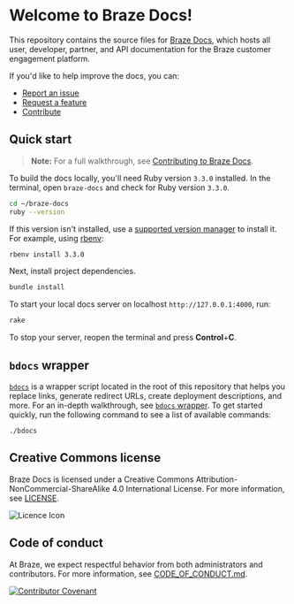 # Welcome to Braze Docs!

This repository contains the source files for [Braze Docs](http://www.braze.com/docs), which hosts all user, developer, partner, and API documentation for the Braze customer engagement platform.

If you'd like to help improve the docs, you can:

- [Report an issue](https://github.com/braze-inc/braze-docs/issues/new?assignees=&labels=issue&projects=&template=report_an_issue.md&title=)
- [Request a feature](https://github.com/braze-inc/braze-docs/issues/new?assignees=&labels=enhancement&projects=&template=request_a_feature.md&title=)
- [Contribute](https://www.braze.com/docs/contributing/home)

## Quick start

> **Note:** For a full walkthrough, see [Contributing to Braze Docs](https://www.braze.com/docs/contributing/home/).

To build the docs locally, you'll need Ruby version `3.3.0` installed. In the terminal, open `braze-docs` and check for Ruby version `3.3.0`.

```bash
cd ~/braze-docs
ruby --version
```

If this version isn't installed, use a [supported version manager](https://www.ruby-lang.org/en/documentation/installation/#managers) to install it. For example, using [rbenv](https://github.com/rbenv/rbenv):

```bash
rbenv install 3.3.0
```

Next, install project dependencies.

```bash
bundle install
```

To start your local docs server on localhost `http://127.0.0.1:4000`, run:

```bash
rake
```

To stop your server, reopen the terminal and press **Control**+**C**.

## `bdocs` wrapper

[`bdocs`](https://github.com/braze-inc/braze-docs/blob/develop/bdocs) is a wrapper script located in the root of this repository that helps you replace links, generate redirect URLs, create deployment descriptions, and more. For an in-depth walkthrough, see [`bdocs` wrapper](https://www.braze.com/docs/contributing/bdocs/). To get started quickly, run the following command to see a list of available commands:

```terminal
./bdocs
```

## Creative Commons license

Braze Docs is licensed under a Creative Commons Attribution-NonCommercial-ShareAlike 4.0 International License. For more information, see [LICENSE](./LICENSE).

![Licence Icon](https://i.creativecommons.org/l/by-nc-sa/4.0/88x31.png)

## Code of conduct

At Braze, we expect respectful behavior from both administrators and contributors. For more information, see [CODE_OF_CONDUCT.md](./CODE_OF_CONDUCT.md).

[![Contributor Covenant](https://img.shields.io/badge/Contributor%20Covenant-v1.4%20adopted-ff69b4.svg)](CODE_OF_CONDUCT.md)
